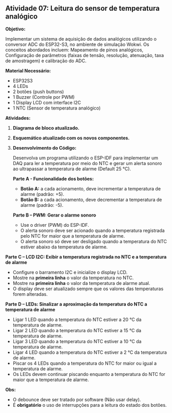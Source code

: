 ## Atividade 07: Leitura do sensor de temperatura analógico

**Objetivo:**

Implementar um sistema de aquisição de dados analógicos utilizando o conversor ADC do ESP32-S3, no ambiente de simulação Wokwi. Os conceitos abordados incluem: Mapeamento de pinos analógicos, Configuração de parâmetros (faixas de tensão, resolução, atenuação, taxa de amostragem) e calibração do ADC.

**Material Necessário:**

* ESP32S3
* 4 LEDs
* 2 botões (push buttons)
* 1 Buzzer (Controle por PWM)
* 1 Display LCD com interface I2C
* 1 NTC (Sensor de temperatura analógico)

**Atividades:**

1.  **Diagrama de bloco atualizado.**
2.  **Esquemático atualizado com os novos componentes.**
3.  **Desenvolvimento do Código:**

    Desenvolva um programa utilizando o ESP-IDF para implementar um DAQ para ler a temperatura por meio do NTC e gerar um alerta sonoro ao ultrapassar a temperatura de alarme (Default 25 °C).

    **Parte A - Funcionalidade dos botões:**

    * **Botão A:** a cada acionamento, deve incrementar a temperatura de alarme (padrão: +5).
    * **Botão B:** a cada acionamento, deve decrementar a temperatura de alarme (padrão: -5).

    **Parte B – PWM: Gerar o alarme sonoro**

    * Use o driver (PWM) do ESP-IDF.
    * O alerta sonoro deve ser acionado quando a temperatura registrada pelo NTC for maior que a temperatura de alarme.
    * O alerta sonoro só deve ser desligado quando a temperatura do NTC estiver abaixo da temperatura de alarme.

**Parte C – LCD I2C: Exibir a temperatura registrada no NTC e a temperatura de alarme**

* Configure o barramento I2C e inicialize o display LCD.
* Mostre na **primeira linha** o valor da temperatura no NTC.
* Mostre na **primeira linha** o valor da temperatura de alarme atual.
* O display deve ser atualizado sempre que os valores das temperaturas forem alteradas.

**Parte D – LEDs: Sinalizar a aproximação da temperatura do NTC a temperatura de alarme**

* Ligar 1 LED quando a temperatura do NTC estiver a 20 °C da temperatura de alarme.
* Ligar 2 LED quando a temperatura do NTC estiver a 15 °C da temperatura de alarme.
* Ligar 3 LED quando a temperatura do NTC estiver a 10 °C da temperatura de alarme.
* Ligar 4 LED quando a temperatura do NTC estiver a 2 °C da temperatura de alarme.
* Piscar os 4 LEDs quando a temperatura do NTC for maior ou igual a temperatura de alarme.
* Os LEDs devem continuar piscando enquanto a temperatura do NTC for maior que a temperatura de alarme.

**Obs:**

* O debounce deve ser tratado por software (Não usar delay).
* É **obrigatório** o uso de interrupções para a leitura do estado dos botões.
